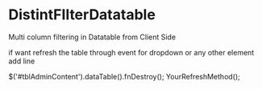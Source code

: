 # DistintFIlterDatatable 
Multi column filtering in Datatable from Client Side

if want refresh the table through event for dropdown or any other element add line

$('#tblAdminContent').dataTable().fnDestroy();
YourRefreshMethod();
